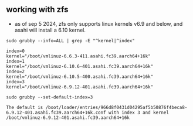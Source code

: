 ## working with zfs

- as of sep 5 2024, zfs only supports linux kernels v6.9 and below, and asahi will install a 6.10 kernel.

```
sudo grubby --info=ALL | grep -E "^kernel|^index"
```

```
index=0
kernel="/boot/vmlinuz-6.6.3-411.asahi.fc39.aarch64+16k"
index=1
kernel="/boot/vmlinuz-6.10.6-401.asahi.fc39.aarch64+16k"
index=2
kernel="/boot/vmlinuz-6.10.5-400.asahi.fc39.aarch64+16k"
index=3
kernel="/boot/vmlinuz-6.9.12-401.asahi.fc39.aarch64+16k"
```

```
sudo grubby --set-default-index=3
```

```
The default is /boot/loader/entries/966d8f0431d04295af5b50876f4beca8-6.9.12-401.asahi.fc39.aarch64+16k.conf with index 3 and kernel /boot/vmlinuz-6.9.12-401.asahi.fc39.aarch64+16k
```

